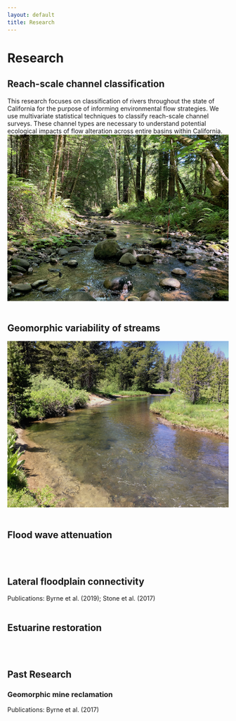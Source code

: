 ```yaml
---
layout: default
title: Research
---
```


# Research

## Reach-scale channel classification
This research focuses on classification of rivers throughout the state of California for the purpose of informing environmental flow strategies. We use multivariate statistical techniques to classify reach-scale channel surveys. These channel types are necessary to understand potential ecological impacts of flow alteration across entire basins within California.
![Sierra oversized channel](/images/aptos.png)
<br/><br/>

## Geomorphic variability of streams
![Sierra oversized channel](/images/Sierra_riffle_pool.png)
<br/><br/>

## Flood wave attenuation
<br/><br/>

## Lateral floodplain connectivity	
Publications: Byrne et al. (2019); Stone et al. (2017)
<br/><br/>  

## Estuarine restoration

<br/><br/>

## Past Research

### Geomorphic mine reclamation
Publications: Byrne et al. (2017)